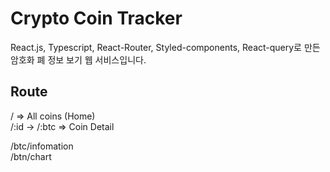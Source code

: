 # Crypto Coin Tracker

React.js, Typescript, React-Router, Styled-components, React-query로 만든 암호화
폐 정보 보기 웹 서비스입니다.

## Route

/ => All coins (Home)  
/:id -> /:btc => Coin Detail

/btc/infomation  
/btn/chart
